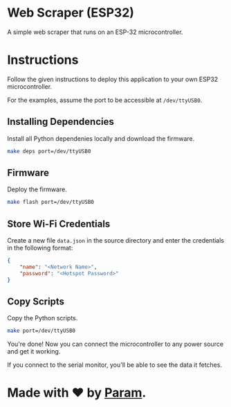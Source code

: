 # Web Scraper (ESP32) 
A simple web scraper that runs on an ESP-32 microcontroller.

# Instructions
Follow the given instructions to deploy this application to your own ESP32 microcontroller.

For the examples, assume the port to be accessible at `/dev/ttyUSB0`.

## Installing Dependencies
Install all Python dependenies locally and download the firmware.
```bash
make deps port=/dev/ttyUSB0
```

## Firmware
Deploy the firmware.
```bash
make flash port=/dev/ttyUSB0
```

## Store Wi-Fi Credentials
Create a new file `data.json` in the source directory and enter
the credentials in the following format:
```json
{
	"name": "<Network Name>",
	"password": "<Hotspot Password>"
}
```

## Copy Scripts
Copy the Python scripts.
```bash
make port=/dev/ttyUSB0
```

You're done! Now you can connect the microcontroller to any power source and get it working.

If you connect to the serial monitor, you'll be able to see the data it fetches.

# Made with ❤ by [Param](https://www.paramsid.com).